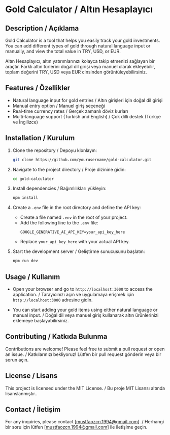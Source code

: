 # Gold Calculator / Altın Hesaplayıcı

## Description / Açıklama

Gold Calculator is a tool that helps you easily track your gold investments. You can add different types of gold through natural language input or manually, and view the total value in TRY, USD, or EUR.

Altın Hesaplayıcı, altın yatırımlarınızı kolayca takip etmenizi sağlayan bir araçtır. Farklı altın türlerini doğal dil girişi veya manuel olarak ekleyebilir, toplam değerini TRY, USD veya EUR cinsinden görüntüleyebilirsiniz.

## Features / Özellikler

- Natural language input for gold entries / Altın girişleri için doğal dil girişi
- Manual entry option / Manuel giriş seçeneği
- Real-time currency rates / Gerçek zamanlı döviz kurları
- Multi-language support (Turkish and English) / Çok dilli destek (Türkçe ve İngilizce)

## Installation / Kurulum

1. Clone the repository / Depoyu klonlayın:
   ```bash
   git clone https://github.com/yourusername/gold-calculator.git
   ```

2. Navigate to the project directory / Proje dizinine gidin:
   ```bash
   cd gold-calculator
   ```

3. Install dependencies / Bağımlılıkları yükleyin:
   ```bash
   npm install
   ```

4. Create a `.env` file in the root directory and define the API key:
   - Create a file named `.env` in the root of your project.
   - Add the following line to the `.env` file:
     ```plaintext
     GOOGLE_GENERATIVE_AI_API_KEY=your_api_key_here
     ```
   - Replace `your_api_key_here` with your actual API key.

5. Start the development server / Geliştirme sunucusunu başlatın:
   ```bash
   npm run dev
   ```

## Usage / Kullanım

- Open your browser and go to `http://localhost:3000` to access the application. / Tarayıcınızı açın ve uygulamaya erişmek için `http://localhost:3000` adresine gidin.

- You can start adding your gold items using either natural language or manual input. / Doğal dil veya manuel giriş kullanarak altın ürünlerinizi eklemeye başlayabilirsiniz.

## Contributing / Katkıda Bulunma

Contributions are welcome! Please feel free to submit a pull request or open an issue. / Katkılarınızı bekliyoruz! Lütfen bir pull request gönderin veya bir sorun açın.

## License / Lisans

This project is licensed under the MIT License. / Bu proje MIT Lisansı altında lisanslanmıştır..

## Contact / İletişim

For any inquiries, please contact [mustfaozcn.1994@gmail.com]. / Herhangi bir soru için lütfen [mustfaozcn.1994@gmail.com] ile iletişime geçin.

